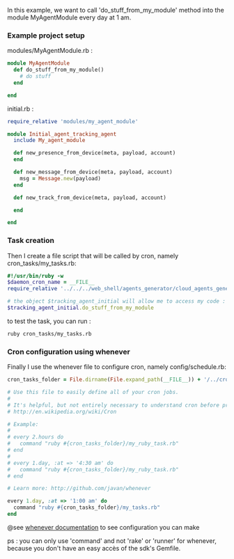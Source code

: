 In this example, we want to call 'do\_stuff\_from\_my\_module' method into the module MyAgentModule every day at 1 am.


### Example project setup

modules/MyAgentModule.rb :

``` ruby
module MyAgentModule
  def do_stuff_from_my_module()
    # do stuff
  end

end
```

initial.rb :

``` ruby
require_relative 'modules/my_agent_module'

module Initial_agent_tracking_agent
  include My_agent_module

  def new_presence_from_device(meta, payload, account)
  end

  def new_message_from_device(meta, payload, account)
    msg = Message.new(payload)
  end

  def new_track_from_device(meta, payload, account)

  end

end
```

### Task creation

Then I create a file script that will be called by cron, namely cron\_tasks/my\_tasks.rb:

``` ruby
#!/usr/bin/ruby -w
$daemon_cron_name = __FILE__
require_relative '../../../web_shell/agents_generator/cloud_agents_generated/generated'

# the object $tracking_agent_initial will allow me to access my code :
$tracking_agent_initial.do_stuff_from_my_module
```

to test the task, you can run :

``` bash
ruby cron_tasks/my_tasks.rb
```

### Cron configuration using whenever

Finally I use the whenever file to configure cron, namely config/schedule.rb:

``` ruby
cron_tasks_folder = File.dirname(File.expand_path(__FILE__)) + '/../cron_tasks'

# Use this file to easily define all of your cron jobs.
#
# It's helpful, but not entirely necessary to understand cron before proceeding.
# http://en.wikipedia.org/wiki/Cron

# Example:
#
# every 2.hours do
#   command "ruby #{cron_tasks_folder}/my_ruby_task.rb"
# end
#
# every 1.day, :at => '4:30 am' do
#   command "ruby #{cron_tasks_folder}/my_ruby_task.rb"
# end

# Learn more: http://github.com/javan/whenever

every 1.day, :at => '1:00 am' do
  command "ruby #{cron_tasks_folder}/my_tasks.rb"
end

```

@see [whenever documentation](https://github.com/javan/whenever) to see configuration you can make

ps : you can only use 'command' and not 'rake' or 'runner' for whenever, because you don't have an easy accès of the sdk's Gemfile.
